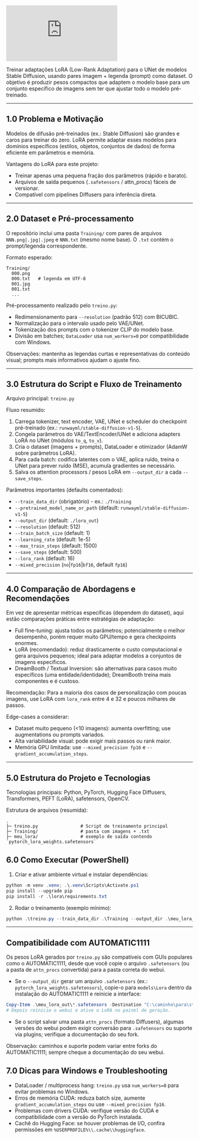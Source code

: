 ![Capa do Projeto](https://raw.githubusercontent.com/cloneofsimo/lora/master/README.md)

Treinar adaptações LoRA (Low-Rank Adaptation) para o UNet de modelos Stable Diffusion, usando pares imagem + legenda (prompt) como dataset. O objetivo é produzir pesos compactos que adaptem o modelo base para um conjunto específico de imagens sem ter que ajustar todo o modelo pré-treinado.

---
## **1.0 Problema e Motivação**

Modelos de difusão pré-treinados (ex.: Stable Diffusion) são grandes e caros para treinar do zero. LoRA permite adaptar esses modelos para domínios específicos (estilos, objetos, conjuntos de dados) de forma eficiente em parâmetros e memória.

Vantagens do LoRA para este projeto:

- Treinar apenas uma pequena fração dos parâmetros (rápido e barato).
- Arquivos de saída pequenos (`.safetensors` / attn_procs) fáceis de versionar.
- Compatível com pipelines Diffusers para inferência direta.

---
## **2.0 Dataset e Pré-processamento**

O repositório inclui uma pasta `Training/` com pares de arquivos `NNN.png|.jpg|.jpeg` e `NNN.txt` (mesmo nome base). O `.txt` contém o prompt/legenda correspondente.

Formato esperado:

```
Training/
  000.png
  000.txt   # legenda em UTF-8
  001.jpg
  001.txt
  ...
```

Pré-processamento realizado pelo `treino.py`:

- Redimensionamento para `--resolution` (padrão 512) com BICUBIC.
- Normalização para o intervalo usado pelo VAE/UNet.
- Tokenização dos prompts com o tokenizer CLIP do modelo base.
- Divisão em batches; `DataLoader` usa `num_workers=0` por compatibilidade com Windows.

Observações: mantenha as legendas curtas e representativas do conteúdo visual; prompts mais informativos ajudam o ajuste fino.

---
## **3.0 Estrutura do Script e Fluxo de Treinamento**

Arquivo principal: `treino.py`

Fluxo resumido:

1. Carrega tokenizer, text encoder, VAE, UNet e scheduler do checkpoint pré-treinado (ex.: `runwayml/stable-diffusion-v1-5`).
2. Congela parâmetros do VAE/TextEncoder/UNet e adiciona adapters LoRA no UNet (módulos `to_q`, `to_v`).
3. Cria o dataset (imagens + prompts), DataLoader e otimizador (AdamW sobre parâmetros LoRA).
4. Para cada batch: codifica latentes com o VAE, aplica ruído, treina o UNet para prever ruído (MSE), acumula gradientes se necessário.
5. Salva os attention processors / pesos LoRA em `--output_dir` a cada `--save_steps`.

Parâmetros importantes (defaults comentados):

- `--train_data_dir` (obrigatório) - ex.: `./Training`
- `--pretrained_model_name_or_path` (default: `runwayml/stable-diffusion-v1-5`)
- `--output_dir` (default: `./lora_out`)
- `--resolution` (default: 512)
- `--train_batch_size` (default: 1)
- `--learning_rate` (default: 1e-5)
- `--max_train_steps` (default: 1500)
- `--save_steps` (default: 500)
- `--lora_rank` (default: 16)
- `--mixed_precision` (`no`|`fp16`|`bf16`, default `fp16`)

---
## **4.0 Comparação de Abordagens e Recomendações**

Em vez de apresentar métricas específicas (dependem do dataset), aqui estão comparações práticas entre estratégias de adaptação:

- Full fine-tuning: ajusta todos os parâmetros; potencialmente o melhor desempenho, porém requer muito GPU/tempo e gera checkpoints enormes.
- LoRA (recomendado): reduz drasticamente o custo computacional e gera arquivos pequenos; ideal para adaptar modelos a conjuntos de imagens específicos.
- DreamBooth / Textual Inversion: são alternativas para casos muito específicos (uma entidade/identidade); DreamBooth treina mais componentes e é custoso.

Recomendação: Para a maioria dos casos de personalização com poucas imagens, use LoRA com `lora_rank` entre 4 e 32 e poucos milhares de passos.

Edge-cases a considerar:

- Dataset muito pequeno (<10 imagens): aumenta overfitting; use augmentations ou prompts variados.
- Alta variabilidade visual: pode exigir mais passos ou rank maior.
- Memória GPU limitada: use `--mixed_precision fp16` e `--gradient_accumulation_steps`.

---
## **5.0 Estrutura do Projeto e Tecnologias**

Tecnologias principais: Python, PyTorch, Hugging Face Diffusers, Transformers, PEFT (LoRA), safetensors, OpenCV.

Estrutura de arquivos (resumida):

```
.
├─ treino.py                # Script de treinamento principal
├─ Training/                # pasta com imagens + .txt
├─ meu_lora/                # exemplo de saída contendo `pytorch_lora_weights.safetensors`
```

## **6.0 Como Executar (PowerShell)**

1) Criar e ativar ambiente virtual e instalar dependências:

```powershell
python -m venv .venv; .\.venv\Scripts\Activate.ps1
pip install --upgrade pip
pip install -r .\lora\requirements.txt
```

2) Rodar o treinamento (exemplo mínimo):

```powershell
python .\treino.py --train_data_dir .\Training --output_dir .\meu_lora_out --pretrained_model_name_or_path runwayml/stable-diffusion-v1-5 --resolution 512 --train_batch_size 1 --max_train_steps 1500 --save_steps 500 --lora_rank 16 --mixed_precision fp16
```

---

## Compatibilidade com AUTOMATIC1111

Os pesos LoRA gerados por `treino.py` são compatíveis com GUIs populares como o AUTOMATIC1111, desde que você copie o arquivo `.safetensors` (ou a pasta de `attn_procs` convertida) para a pasta correta do webui.

- Se o `--output_dir` gerar um arquivo `.safetensors` (ex.: `pytorch_lora_weights.safetensors`), copie-o para `models\Lora` dentro da instalação do AUTOMATIC1111 e reinicie a interface:

```powershell
Copy-Item .\meu_lora_out\*.safetensors -Destination "C:\caminho\para\stable-diffusion-webui\models\Lora\" -Force
# Depois reinicie o webui e ative o LoRA no painel de geração.
```

- Se o script salvar uma pasta `attn_procs` (formato Diffusers), algumas versões do webui podem exigir conversão para `.safetensors` ou suporte via plugins; verifique a documentação do seu fork.

Observação: caminhos e suporte podem variar entre forks do AUTOMATIC1111; sempre cheque a documentação do seu webui.

## **7.0 Dicas para Windows e Troubleshooting**

- DataLoader / multiprocess hang: `treino.py` usa `num_workers=0` para evitar problemas no Windows.
- Erros de memória CUDA: reduza batch size, aumente `gradient_accumulation_steps` ou use `--mixed_precision fp16`.
- Problemas com drivers CUDA: verifique versão do CUDA e compatibilidade com a versão do PyTorch instalada.
- Cachê do Hugging Face: se houver problemas de I/O, confira permissões em `%USERPROFILE%\\.cache\\huggingface`.

